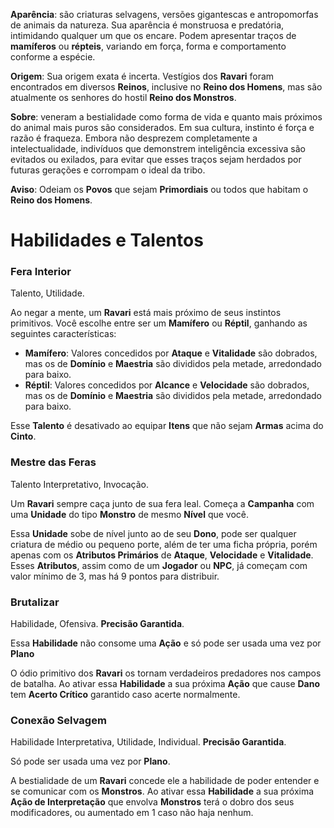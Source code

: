 **Aparência**: são criaturas selvagens, versões gigantescas e antropomorfas de animais da natureza. Sua aparência é monstruosa e predatória, intimidando qualquer um que os encare. Podem apresentar traços de **mamíferos** ou **répteis**, variando em força, forma e comportamento conforme a espécie.

**Origem**: Sua origem exata é incerta. Vestígios dos **Ravari** foram encontrados em diversos **Reinos**, inclusive no **Reino dos Homens**, mas são atualmente os senhores do hostil **Reino dos Monstros**.

**Sobre**: veneram a bestialidade como forma de vida e quanto mais próximos do animal mais puros são considerados. Em sua cultura, instinto é força e razão é fraqueza. Embora não desprezem completamente a intelectualidade, indivíduos que demonstrem inteligência excessiva são evitados ou exilados, para evitar que esses traços sejam herdados por futuras gerações e corrompam o ideal da tribo.

**Aviso**: Odeiam os **Povos** que sejam **Primordiais** ou todos que habitam o **Reino dos Homens**.

# Habilidades e Talentos

### Fera Interior

Talento, Utilidade.

Ao negar a mente, um **Ravari** está mais próximo de seus instintos primitivos. Você escolhe entre ser um **Mamífero** ou **Réptil**, ganhando as seguintes características:
* **Mamífero**: Valores concedidos por **Ataque** e **Vitalidade** são dobrados, mas os de **Domínio** e **Maestria** são divididos pela metade, arredondado para baixo.
* **Réptil**: Valores concedidos por **Alcance** e **Velocidade** são dobrados, mas os de **Domínio** e **Maestria** são divididos pela metade, arredondado para baixo.

Esse **Talento** é desativado ao equipar **Itens** que não sejam **Armas** acima do **Cinto**.

### Mestre das Feras

Talento Interpretativo, Invocação.

Um **Ravari** sempre caça junto de sua fera leal. Começa a **Campanha** com uma **Unidade** do tipo **Monstro** de mesmo **Nível** que você.

Essa **Unidade** sobe de nível junto ao de seu **Dono**, pode ser qualquer criatura de médio ou pequeno porte, além de ter uma ficha própria, porém apenas com os **Atributos Primários** de **Ataque**, **Velocidade** e **Vitalidade**. Esses **Atributos**, assim como de um **Jogador** ou **NPC**, já começam com valor mínimo de 3, mas há 9 pontos para distribuir.

### Brutalizar

Habilidade, Ofensiva. **Precisão Garantida**.

Essa **Habilidade** não consome uma **Ação** e só pode ser usada uma vez por **Plano**

O ódio primitivo dos **Ravari** os tornam verdadeiros predadores nos campos de batalha. Ao ativar essa **Habilidade** a sua próxima **Ação** que cause **Dano** tem **Acerto Crítico** garantido caso acerte normalmente.

### Conexão Selvagem

Habilidade Interpretativa, Utilidade, Individual. **Precisão Garantida**.

Só pode ser usada uma vez por **Plano**.

A bestialidade de um **Ravari** concede ele a habilidade de poder entender e se comunicar com os **Monstros**. Ao ativar essa **Habilidade** a sua próxima **Ação de Interpretação** que envolva **Monstros** terá o dobro dos seus modificadores, ou aumentado em 1 caso não haja nenhum.